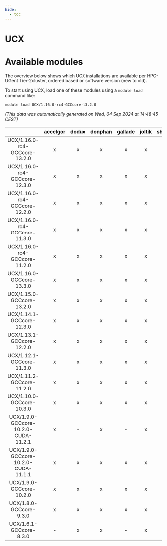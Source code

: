 ```yaml
---
hide:
  - toc
---
```


UCX
===

# Available modules


The overview below shows which UCX installations are available per HPC-UGent Tier-2cluster, ordered based on software version (new to old).

To start using UCX, load one of these modules using a `module load` command like:

```shell
module load UCX/1.16.0-rc4-GCCcore-13.2.0
```

*(This data was automatically generated on Wed, 04 Sep 2024 at 14:48:45 CEST)*  

| |accelgor|doduo|donphan|gallade|joltik|shinx|skitty|
| :---: | :---: | :---: | :---: | :---: | :---: | :---: | :---: |
|UCX/1.16.0-rc4-GCCcore-13.2.0|x|x|x|x|x|-|x|
|UCX/1.16.0-rc4-GCCcore-12.3.0|x|x|x|x|x|-|x|
|UCX/1.16.0-rc4-GCCcore-12.2.0|x|x|x|x|x|x|x|
|UCX/1.16.0-rc4-GCCcore-11.3.0|x|x|x|x|x|x|x|
|UCX/1.16.0-rc4-GCCcore-11.2.0|x|x|x|x|x|-|x|
|UCX/1.16.0-GCCcore-13.3.0|x|x|x|x|x|x|x|
|UCX/1.15.0-GCCcore-13.2.0|x|x|x|x|x|x|x|
|UCX/1.14.1-GCCcore-12.3.0|x|x|x|x|x|x|x|
|UCX/1.13.1-GCCcore-12.2.0|x|x|x|x|x|x|x|
|UCX/1.12.1-GCCcore-11.3.0|x|x|x|x|x|x|x|
|UCX/1.11.2-GCCcore-11.2.0|x|x|x|x|x|-|x|
|UCX/1.10.0-GCCcore-10.3.0|x|x|x|x|x|-|x|
|UCX/1.9.0-GCCcore-10.2.0-CUDA-11.2.1|x|-|x|-|x|-|-|
|UCX/1.9.0-GCCcore-10.2.0-CUDA-11.1.1|x|x|x|x|x|-|x|
|UCX/1.9.0-GCCcore-10.2.0|x|x|x|x|x|-|x|
|UCX/1.8.0-GCCcore-9.3.0|x|x|x|x|x|-|x|
|UCX/1.6.1-GCCcore-8.3.0|-|x|x|-|x|-|x|
